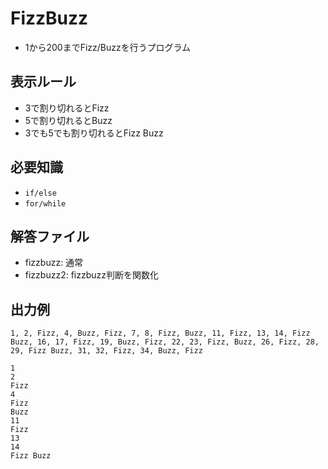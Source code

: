 # FizzBuzz
- 1から200までFizz/Buzzを行うプログラム

## 表示ルール
- 3で割り切れるとFizz
- 5で割り切れるとBuzz
- 3でも5でも割り切れるとFizz Buzz

## 必要知識
- `if/else`
- `for/while`

## 解答ファイル
- fizzbuzz: 通常
- fizzbuzz2: fizzbuzz判断を関数化

## 出力例
```
1, 2, Fizz, 4, Buzz, Fizz, 7, 8, Fizz, Buzz, 11, Fizz, 13, 14, Fizz Buzz, 16, 17, Fizz, 19, Buzz, Fizz, 22, 23, Fizz, Buzz, 26, Fizz, 28, 29, Fizz Buzz, 31, 32, Fizz, 34, Buzz, Fizz
```
```
1
2
Fizz
4
Fizz
Buzz
11
Fizz
13
14
Fizz Buzz
```